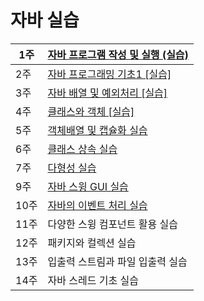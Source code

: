 # 자바 실습


| 1주 | [자바 프로그램 작성 및 실행 (실습)](start-java-practice.html)|
|---|---|
| 2주 | [자바 프로그래밍 기초1 [실습]](java-programming-basic-practice.html)|
| 3주 | [자바 배열 및 예외처리 [실습]](array-exception-practice.html)|
| 4주 | [클래스와 객체 [실습]](class-object.html) |
| 5주 | [객체배열 및 캡슐화 실습](class-object2.html) |
| 6주 | [클래스 상속 실습](class-inheritance.html) |
| 7주 | [다형성 실습](polymorphism.html) |
| 9주 | [자바 스윙 GUI 실습](gui-basic.html) |
| 10주 | [자바의 이벤트 처리 실습](event_handling.html) |
| 11주 | 다양한 스윙 컴포넌트 활용 실습 |
| 12주 | 패키지와 컬렉션 실습 |
| 13주 | 입출력 스트림과 파일 입출력 실습 |
| 14주 | 자바 스레드 기초 실습 |
